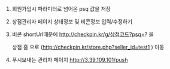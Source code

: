 1.  회원가입시 파라미터로 넘어온 psq 값을 저장

2.  상점관리자 페이지 상태정보 및 비콘정보 입력/수정하기

3.  비콘 shortUrl때문에 http://checkpin.kr/g/상점코드?psq=? 을
  
    상점 홈 으로 (http://checkpin.kr/store.php?seller_id=test1 ) 이동
    
4. 푸시보내는 관리자 페이지 
  http://3.39.109.101/push



